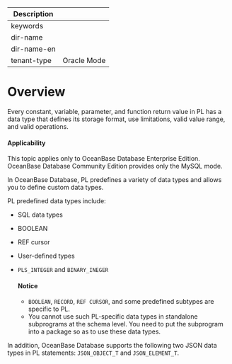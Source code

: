 | Description   |                 |
|---------------|-----------------|
| keywords      |                 |
| dir-name      |                 |
| dir-name-en   |                 |
| tenant-type   | Oracle Mode     |

# Overview

Every constant, variable, parameter, and function return value in PL has a data type that defines its storage format, use limitations, valid value range, and valid operations.


  <main id="notice" >
    <h4>Applicability</h4>
    <p>This topic applies only to OceanBase Database Enterprise Edition. OceanBase Database Community Edition provides only the MySQL mode. </p>
  </main>

In OceanBase Database, PL predefines a variety of data types and allows you to define custom data types.

PL predefined data types include:

* SQL data types



* BOOLEAN



* REF cursor



* User-defined types



* `PLS_INTEGER` and `BINARY_INEGER`





  <main id="notice" type='notice'>
    <h4>Notice</h4>
    <ul>
    <li><code>BOOLEAN</code>, <code>RECORD</code>, <code>REF CURSOR</code>, and some predefined subtypes are specific to PL. </li>
    <li>You cannot use such PL-specific data types in standalone subprograms at the schema level. You need to put the subprogram into a package so as to use these data types. </li>
    </ul>
  </main>

In addition, OceanBase Database supports the following two JSON data types in PL statements: `JSON_OBJECT_T` and `JSON_ELEMENT_T`.




